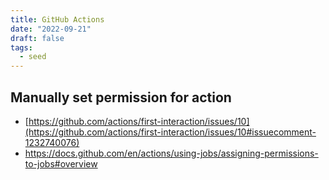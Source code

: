 ```yaml
---
title: GitHub Actions
date: "2022-09-21"
draft: false
tags:
  - seed
---
```


## Manually set permission for action

- [https://github.com/actions/first-interaction/issues/10](https://github.com/actions/first-interaction/issues/10#issuecomment-1232740076)
- https://docs.github.com/en/actions/using-jobs/assigning-permissions-to-jobs#overview
